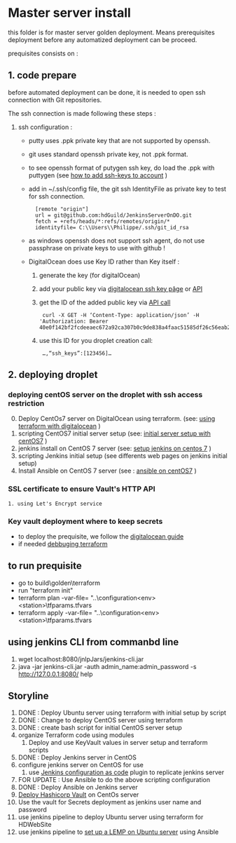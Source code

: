 # Master server install

this folder is for master server golden deployment. Means prerequisites deployment before any automatized deployment can be proceed.

prequisites consists on :

## 1. code prepare

before automated deployment can be done, it is needed to open ssh connection with Git repositories.

The ssh connection is made following these steps :

1. ssh configuration :
    - putty uses .ppk private key that are not supported by openssh.
    - git uses standard openssh private key, not .ppk format.
    - to see openssh format of putygen ssh key, do load the .ppk with puttygen (see  [how to add ssh-keys to account](https://www.digitalocean.com/docs/droplets/how-to/add-ssh-keys/to-account/) )
    - add in ~/.ssh/config file, the git ssh IdentityFile as private key to test for ssh connection.

            [remote "origin"]
            url = git@github.com:hdGuild/JenkinsServerOnDO.git
            fetch = +refs/heads/*:refs/remotes/origin/*
            identityfile= C:\\Users\\Philippe/.ssh/git_id_rsa

    - as windows openssh does not support ssh agent, do not use passphrase on private keys to use with github !
    - DigitalOcean does use Key ID rather than Key itself :

        1. generate the key (for digitalOcean)
        2. add your public key via [digitalocean ssh key pâge](https://cloud.digitalocean.com/ssh_keys) or [API](https://developers.digitalocean.com/documentation/v2/#create-a-new-key)
        3. get the ID of the added public key via [API call](https://api.digitalocean.com/v2/account/keys)

                curl -X GET -H ‘Content-Type: application/json’ -H 'Authorization: Bearer 40e0f142bf2fcdeeaec672a92ca307b0c9de838a4faac51585df26c56eab2541’

        4. use this ID for you droplet creation call:

                …,“ssh_keys”:[123456]… 


## 2. deploying droplet

### deploying centOS server on the droplet with ssh access restriction

0. Deploy CentOs7 server on DigitalOcean using terraform. (see: [using terraform with digitalocean](https://www.digitalocean.com/community/tutorials/how-to-use-terraform-with-digitalocean) )
1. scripting CentOS7 initial server setup (see: [initial server setup with centOS7](https://www.digitalocean.com/community/tutorials/initial-server-setup-with-centos-7) )
2. jenkins install on CentOS 7 server (see: [setup jenkins on centos 7](https://www.digitalocean.com/community/tutorials/how-to-set-up-jenkins-for-continuous-development-integration-on-centos-7) )
3. scripting Jenkins initial setup (see differents web pages on jenkins initial setup)
4. Install Ansible on CentOS 7 server (see : [ansible on centOS7](https://www.digitalocean.com/community/tutorials/how-to-install-and-configure-ansible-on-centos-7) )

### SSL certificate to ensure Vault's HTTP API

    1. using Let's Encrypt service

### Key vault deployment where to keep secrets

- to deploy the prequisite, we follow the [digitalocean guide](https://www.digitalocean.com/community/tutorials/how-to-use-terraform-with-digitalocean)
- if needed [debbuging terraform](https://www.terraform.io/docs/internals/debugging.html)

## to run prequisite

- go to build\golden\terraform
- run "terraform init"
- terraform plan -var-file= "..\configuration\<env>\<station>\tfparams.tfvars
- terraform apply -var-file= "..\configuration\<env>\<station>\tfparams.tfvars

## using jenkins CLI from commanbd line

1. wget localhost:8080/jnlpJars/jenkins-cli.jar
2. java -jar jenkins-cli.jar -auth admin_name:admin_password -s <http://127.0.0.1:8080/> help

## Storyline

1. DONE : Deploy Ubuntu server using terraform with initial setup by script 
2. DONE : Change to deploy CentOS server using terraform
3. DONE : create bash script for initial CentOS server setup
4. organize Terraform code using modules
    1. Deploy and use KeyVault values in server setup and terraform scripts
5. DONE : Deploy Jenkins server in CentOS
6. configure jenkins server on CentOS for use
    1. use [Jenkins configuration as code](https://www.jenkins.io/projects/jcasc/#:~:text=Jenkins%20Configuration%20as%20Code%20provides,in%20a%20fully%20reproducible%20way.) plugin to replicate jenkins server
7. FOR UPDATE : Use Ansible to do the above scripting configuration
8. DONE : Deploy Ansible on Jenkins server
9. [Deploy Hashicorp Vault](https://phoenixnap.com/kb/how-to-install-vault-on-centos-7#htoc-initialize-and-unseal-vault) on CentOs server
10. Use the vault for Secrets deployment as jenkins user name and password
11. use jenkins pipeline to deploy Ubuntu server using terraform for HDWebSite
12. use jenkins pipeline to [set up a LEMP on Ubuntu server](https://www.digitalocean.com/community/tutorials/how-to-use-ansible-to-install-and-set-up-lemp-on-ubuntu-18-04) using Ansible
